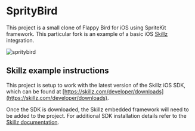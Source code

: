 # SprityBird

This project is a small clone of Flappy Bird for iOS using SpriteKit framework. This particular fork is an example of a basic iOS [Skillz](http://skillz.com/) integration.

![spritybird](http://i.imgur.com/T5cZrCP.gif)

## Skillz example instructions

This project is setup to work with the latest version of the Skillz iOS SDK, which can be found at [https://skillz.com/developer/downloads](https://skillz.com/developer/downloads).

Once the SDK is downloaded, the Skillz embedded framework will need to be added to the project. For additional SDK installation details refer to the [Skillz documentation](https://skillz.com/developer/docs/install_framework_ios).
